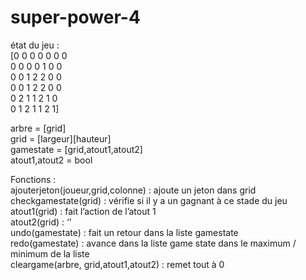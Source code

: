 # super-power-4

état du jeu :<br />
[0 0 0 0 0 0 0<br />
 0 0 0 0 1 0 0<br />
 0 0 1 2 2 0 0<br />
 0 0 1 2 2 0 0<br />
 0 2 1 1 2 1 0<br />
 0 1 2 1 1 2 1]<br />

arbre = [grid]<br />
grid = [largeur][hauteur]<br />
gamestate = [grid,atout1,atout2]<br />
atout1,atout2 = bool<br />

Fonctions : <br />
ajouterjeton(joueur,grid,colonne) : ajoute un jeton dans grid <br />
checkgamestate(grid) : vérifie si il y a un gagnant à ce stade du jeu <br />
atout1(grid) : fait l’action de l’atout 1<br />
atout2(grid) : ‘’<br />
undo(gamestate) : fait un retour dans la liste gamestate<br />
redo(gamestate) : avance dans la liste game state                     dans le maximum / minimum de la liste<br />
cleargame(arbre, grid,atout1,atout2) : remet tout à 0<br />
